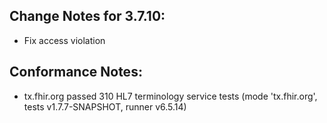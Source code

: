 ## Change Notes for 3.7.10:

* Fix access violation

## Conformance Notes:

* tx.fhir.org passed 310 HL7 terminology service tests (mode 'tx.fhir.org', tests v1.7.7-SNAPSHOT, runner v6.5.14)